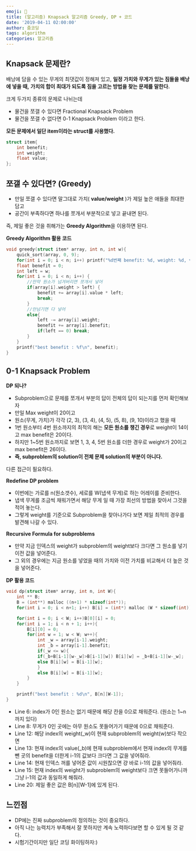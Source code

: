 ```yaml
---
emoji: 💪
title: (알고리즘) Knapsack 알고리즘 Greedy, DP + 코드
date: '2019-04-11 02:00:00'
author: 줌코딩
tags: algorithm
categories: 알고리즘
---
```


## Knapsack 문제란?

배낭에 담을 수 있는 무게의 최댓값이 정해져 있고, **일정 가치와 무게가 있는 짐들을 배낭에 넣을 때,**
**가치의 합이 최대가 되도록 짐을 고르는 방법을 찾는 문제를 말한다.**

크게 두가지 종류의 문제로 나뉘는데

- 물건을 쪼갤 수 있다면 Fractional Knapsack Problem
- 물건을 쪼갤 수 없다면 0-1 Knapsack Problem 이라고 한다.

**모든 문제에서 일단 item이라는 struct를 사용했다.**

```cpp
struct item{
    int benefit;
    int weight;
    float value;
};
```

## 쪼갤 수 있다면? (Greedy)

- 만일 쪼갤 수 있다면 말그대로 가치( **value/weight** )가 제일 높은 애들을 최대한 담고
- 공간이 부족하다면 하나를 쪼개서 부분적으로 넣고 끝내면 된다.

즉, 제일 좋은 것을 취해가는 **Greedy Algorithm**을 이용하면 된다.

**Greedy Algorithm 활용 코드**

```cpp
void greedy(struct item* array, int n, int w){
    quick_sort(array, 0, 9);
    for(int i = 0; i < n; i++) printf("%d번째 benefit: %d, weight: %d, v/w: %f\n", i,array[i].benefit, array[i].weight, array[i].value);
    float benefit = 0;
    int left = w;
    for(int i = 0; i < n; i++) {
        //만약 원소가 넘겨버리면 쪼개서 넣어
        if(array[i].weight > left) {
            benefit += array[i].value * left;
            break;
        }
        //안넘기면 다 넣어
        else{
            left -= array[i].weight;
            benefit += array[i].benefit;
            if(left == 0) break;
        }
    }
    printf("best benefit : %f\n", benefit);
}
```

## 0-1 Knapsack Problem

**DP 되나?**

- Subproblem으로 문제를 쪼개서 부분의 답이 전체의 답이 되는지를 먼저 확인해보자
- 만일 Max weight이 20이고
- 원소(무게, 가치)가 각각 (2, 3), (3, 4), (4, 5), (5, 8), (9, 10)이라고 했을 때
- 1번 원소부터 4번 원소까지의 최적의 해는 **모든 원소를 챙긴 경우**로 weight이 14이고 max benefit은 20이다.
- 하지만 1~5번 원소까지로 보면 1, 3, 4, 5번 원소를 더한 경우로 weight가 20이고 max benefit은 26이다.
- **즉, subproblem의 solution이 전체 문제 solution의 부분이 아니다.**

다른 접근이 필요하다.

**Redefine DP problem**

- 이번에는 가로를 n(원소갯수), 세로를 W(냅색 무게)로 하는 어레이를 준비한다.
- 냅색 무게를 조금씩 채워가면서 해당 무게 일 때 가장 최선의 방법을 찾아서 그것을 적어 놓는다.
- 그렇게 weight를 기준으로 Subproblem을 찾아나가다 보면 제일 최적의 경우를 발견해 나갈 수 있다.

**Recursive Formula for subproblems**

- 만약 지금 인덱스의 weight가 subproblem의 weight보다 크다면 그 원소를 넣기 이전 값을 넣어준다.
- 그 외의 경우에는 지금 원소를 넣었을 때의 가치와 이전 가치를 비교해서 더 높은 것을 넣어준다.

**DP 활용 코드**

```cpp
void dp(struct item* array, int n, int W){
    int ** B;
    B = (int**) malloc ((n+1) * sizeof(int*));
    for(int i = 0; i < n+1; i++) B[i] = (int*) malloc (W * sizeof(int));

    for(int i = 0; i < W; i++)B[0][i] = 0;
    for(int i = 1; i < n + 1; i++){
        B[i][0] = 0;
        for(int w = 1; w < W; w++){
            int _w = array[i-1].weight;
            int _b = array[i-1].benefit;
            if(_w <= w){
            if(_b+B[i-1][w-_w]>B[i-1][w]) B[i][w] = _b+B[i-1][w-_w];
            else B[i][w] = B[i-1][w];
            }
            else B[i][w] = B[i-1][w];
        }
    }

    printf("best benefit : %d\n", B[n][W-1]);
}

```

- Line 6: index가 0인 원소는 없기 때문에 해당 칸을 0으로 채워준다. (원소는 1~n까지 있다)
- Line 8: 무게가 0인 곳에는 아무 원소도 못들어가기 때문에 0으로 채워준다.
- Line 12: 해당 index의 weight(\_w)이 현재 subproblem의 weight(w)보다 작으면
- Line 13: 현재 index의 value(\_b)에 현재 subproblem에서 현재 index의 무게를 뺀 곳의 benefit을 더한게 i-1의 값보다 크다면 그 값을 넣어줘라.
- Line 14: 현재 인덱스 꺼를 넣어준 값이 시원찮으면 걍 바로 i-1의 값을 넣어줘라.
- Line 15: 현재 index의 weight가 subproblem의 weight보다 크면 못들어가니까 그냥 i-1의 값과 동일하게 해줘라.
- Line 20: 제일 좋은 값은 B\[n\][W-1]에 있게 된다.

## 느낀점

- DP에는 진짜 subproblem의 정의하는 것이 중요하다.
- 아직 나는 능력치가 부족해서 잘 못하지만 계속 노력하다보면 할 수 있게 될 것 같다.
- 시험기간이지만 일단 코딩 화이팅하자:)
